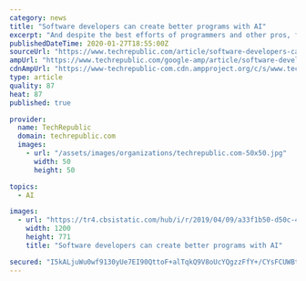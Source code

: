 ```yaml
---
category: news
title: "Software developers can create better programs with AI"
excerpt: "And despite the best efforts of programmers and other pros, finished applications can be hampered by bugs. One factor that can alleviate some of these obstacles is artificial intelligence (AI), according to a new report from Deloitte. SEE: Managing AI and ML in the enterprise 2019: Tech leaders expect more difficulty than previous IT projects ..."
publishedDateTime: 2020-01-27T18:55:00Z
sourceUrl: "https://www.techrepublic.com/article/software-developers-can-create-better-programs-with-ai/"
ampUrl: "https://www.techrepublic.com/google-amp/article/software-developers-can-create-better-programs-with-ai/"
cdnAmpUrl: "https://www-techrepublic-com.cdn.ampproject.org/c/s/www.techrepublic.com/google-amp/article/software-developers-can-create-better-programs-with-ai/"
type: article
quality: 87
heat: 87
published: true

provider:
  name: TechRepublic
  domain: techrepublic.com
  images:
    - url: "/assets/images/organizations/techrepublic.com-50x50.jpg"
      width: 50
      height: 50

topics:
  - AI

images:
  - url: "https://tr4.cbsistatic.com/hub/i/r/2019/04/09/a33f1b50-d50c-49b6-982d-0a7075fb78e8/resize/1200x/cd334e92d3b4e6c98d332bc696ea00b2/istock-904420104-1.jpg"
    width: 1200
    height: 771
    title: "Software developers can create better programs with AI"

secured: "I5kALjuWu0wf9130yUe7EI90QttoF+alTqkQ9V8oUcYQgzzFfY+/CYsFCUWBtPAKUYPwj24NTXu41DFDAjZOM8bJmg33Ud1Z2pKiVhAyRBuELO5dj0yNIXxeNJH24QZsmvznmmZuowohsSW4dq/HkRlPf7z6LVmOsqGAAfMVJOqE1K8vJGPqwU1IbBpOJPJMaATNe4SSq/V8TuPvUpDVVe+nJT/MFSZSfJT0wPrRS+bAbXwVhNaDDJYg6bFUd1Mx8/upATJHxOnIPmgMY/QMXkMfuTQE4OwuvNZhqhUo5LNLNk2V0oOmbBqsVXKMbv3OKUTxWTUOi1Kebwdkhp00RtjJ0GyuuX2XHR2fHlwHN0wVCSn1PojL+Qo/QdeTuRFdi32ZKh2Zk9MToNxK+E68Z5jQYMv7FGmxtSYDxlrWpnTeg9vbuZ6etQcmiEO5dq/4c1gH5+Mey/qOfx8EB/RhDK3pMvhES5GEn9jP1jLHCaM=;g6EtfrwZwPhzLqsiO9Eytw=="
---
```


